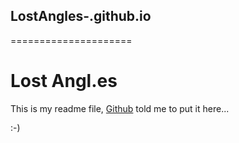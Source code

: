 ## LostAngles-.github.io
=====================

# Lost Angl.es

This is my readme file, [Github](http://github.com) told me to put it here...

:-)
